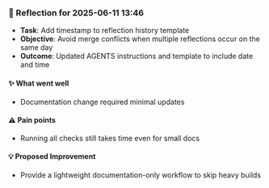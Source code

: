 <!-- reflection-template:start -->
### :book: Reflection for 2025-06-11 13:46
  - **Task**: Add timestamp to reflection history template
  - **Objective**: Avoid merge conflicts when multiple reflections occur on the same day
  - **Outcome**: Updated AGENTS instructions and template to include date and time

#### :sparkles: What went well
  - Documentation change required minimal updates

#### :warning: Pain points
  - Running all checks still takes time even for small docs

#### :bulb: Proposed Improvement
  - Provide a lightweight documentation-only workflow to skip heavy builds
<!-- reflection-template:end -->
